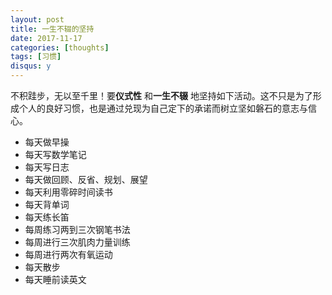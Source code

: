 ```yaml
---
layout: post
title: 一生不辍的坚持
date: 2017-11-17
categories: [thoughts]
tags: [习惯]
disqus: y
---
```


不积跬步，无以至千里！要**仪式性** 和**一生不辍** 地坚持如下活动。这不只是为了形成个人的良好习惯，也是通过兑现为自己定下的承诺而树立坚如磐石的意志与信心。

-   每天做早操
-   每天写数学笔记
-   每天写日志
-   每天做回顾、反省、规划、展望
-   每天利用零碎时间读书
-   每天背单词
-   每天练长笛
-   每周练习两到三次钢笔书法
-   每周进行三次肌肉力量训练
-   每周进行两次有氧运动
-   每天散步
-   每天睡前读英文
